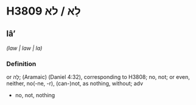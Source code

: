 # H3809 לָא / לא

## lâʼ

_(law | law | la)_

### Definition

or לָה; (Aramaic) (Daniel 4:32), corresponding to H3808; no, not; or even, neither, no(-ne, -r), (can-)not, as nothing, without; adv

- no, not, nothing
